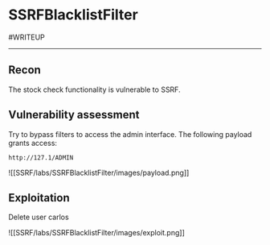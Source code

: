 # SSRFBlacklistFilter
#WRITEUP <hr>
## Recon

The stock check functionality is vulnerable to SSRF.

## Vulnerability assessment

Try to bypass filters to access the admin interface. The following payload grants access:

`http://127.1/ADMIN`

![[SSRF/labs/SSRFBlacklistFilter/images/payload.png]]

## Exploitation

Delete user carlos

![[SSRF/labs/SSRFBlacklistFilter/images/exploit.png]]

